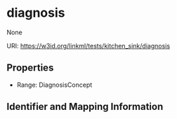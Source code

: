 # diagnosis

None

URI: https://w3id.org/linkml/tests/kitchen_sink/diagnosis



<!-- no inheritance hierarchy -->


## Properties

 * Range: DiagnosisConcept

## Identifier and Mapping Information


